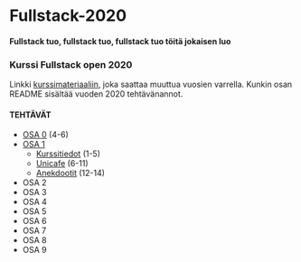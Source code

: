 # Fullstack-2020
#### Fullstack tuo, fullstack tuo, fullstack tuo töitä jokaisen luo

### Kurssi Fullstack open 2020
Linkki [kurssimateriaaliin](https://fullstackopen.com/), joka saattaa muuttua vuosien varrella.
Kunkin osan README sisältää vuoden 2020 tehtävänannot.

#### TEHTÄVÄT
* [OSA 0](https://github.com/ellikiiski/Fullstack-2020/tree/master/Osa-0) (4-6)
* [OSA 1](https://github.com/ellikiiski/Fullstack-2020/tree/master/Osa-1)
  * [Kurssitiedot](https://github.com/ellikiiski/Fullstack-2020/tree/master/Osa-1/kurssitiedot) (1-5)
  * [Unicafe](https://github.com/ellikiiski/Fullstack-2020/tree/master/Osa-1/unicafe) (6-11)
  * [Anekdootit](https://github.com/ellikiiski/Fullstack-2020/tree/master/Osa-1/anekdootit) (12-14)
* OSA 2
* OSA 3
* OSA 4
* OSA 5
* OSA 6
* OSA 7
* OSA 8
* OSA 9
